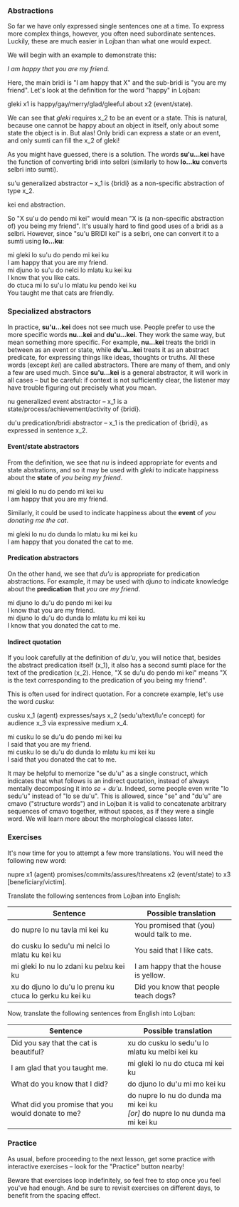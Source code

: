 ### Abstractions

So far we have only expressed single sentences one at a time.
To express more complex things, however, you often need subordinate sentences.
Luckily, these are much easier in Lojban than what one would expect.

We will begin with an example to demonstrate this:

<span class="hspace" /> _I am happy that you are my friend._

Here, the main bridi is "I am happy that X" and the sub-bridi is "you are my friend".
Let's look at the definition for the word "happy" in Lojban:

<span class="definition-head">gleki</span> x1 is happy/gay/merry/glad/gleeful about x2 (event/state).

We can see that _gleki_ requires x_2 to be an event or a state.
This is natural, because one cannot be happy about an object in itself, only about some state the object is in.
But alas!
Only bridi can express a state or an event, and only sumti can fill the x_2 of gleki!

As you might have guessed, there is a solution.
The words **su'u...kei** have the function of converting bridi into selbri (similarly to how **lo...ku** converts selbri into sumti).

<span class="definition-head">su'u</span> generalized abstractor &ndash; x_1 is {bridi} as a non-specific abstraction of type x_2.

<span class="definition-head">kei</span> end abstraction.

So "X su'u do pendo mi kei" would mean "X is (a non-specific abstraction of) you being my friend".
It's usually hard to find good uses of a bridi as a selbri.
However, since "su'u BRIDI kei" is a selbri, one can convert it to a sumti using **lo...ku**:

<div class="translation-source">
mi gleki lo su'u do pendo mi kei ku
</div>
<div class="translation-target">
I am happy that you are my friend.
</div>

<div class="translation-source">
mi djuno lo su'u do nelci lo mlatu ku kei ku
</div>
<div class="translation-target">
I know that you like cats.
</div>

<div class="translation-source">
do ctuca mi lo su'u lo mlatu ku pendo kei ku
</div>
<div class="translation-target">
You taught me that cats are friendly.
</div>

### Specialized abstractors

In practice, **su'u...kei** does not see much use.
People prefer to use the more specific words **nu...kei** and **du'u...kei**.
They work the same way, but mean something more specific.
For example, **nu...kei** treats the bridi in between as an event or state, while **du'u...kei** treats it as an abstract predicate, for expressing things like ideas, thoughts or truths.
All these words (except _kei_) are called abstractors.
There are many of them, and only a few are used much.
Since **su'u...kei** is a general abstractor, it will work in all cases &ndash; but be careful: if context is not sufficiently clear, the listener may have trouble figuring out precisely what you mean.

<span class="definition-head">nu</span> generalized event abstractor &ndash; x_1 is a state/process/achievement/activity of {bridi}.

<span class="definition-head">du'u</span> predication/bridi abstractor &ndash; x_1 is the predication of {bridi}, as expressed in sentence x_2.

#### Event/state abstractors

From the definition, we see that _nu_ is indeed appropriate for events and state abstrations, and so it may be used with _gleki_ to indicate happiness about the **state** of _you being my friend_.

<div class="translation-source">
mi gleki lo nu do pendo mi kei ku
</div>
<div class="translation-target">
I am happy that you are my friend.
</div>

Similarly, it could be used to indicate happiness about the **event** of _you donating me the cat_.

<div class="translation-source">
mi gleki lo nu do dunda lo mlatu ku mi kei ku
</div>
<div class="translation-target">
I am happy that you donated the cat to me.
</div>

#### Predication abstractors

On the other hand, we see that _du'u_ is appropriate for predication abstractions.
For example, it may be used with _djuno_ to indicate knowledge about the **predication** that _you are my friend_.

<div class="translation-source">
mi djuno lo du'u do pendo mi kei ku
</div>
<div class="translation-target">
I know that you are my friend.
</div>

<div class="translation-source">
mi djuno lo du'u do dunda lo mlatu ku mi kei ku
</div>
<div class="translation-target">
I know that you donated the cat to me.
</div>


#### Indirect quotation

If you look carefully at the definition of _du'u_, you will notice that, besides the abstract predication itself (x_1), it also has a second sumti place for the text of the predication (x_2).
Hence, "X se du'u do pendo mi kei" means "X is the text corresponding to the predication of you being my friend".

This is often used for indirect quotation.
For a concrete example, let's use the word _cusku_:

<span class="definition-head">cusku</span> x_1 (agent) expresses/says x_2 (sedu'u/text/lu'e concept) for audience x_3 via expressive medium x_4.

<div class="translation-source">
mi cusku lo se du'u do pendo mi kei ku
</div>
<div class="translation-target">
I said that you are my friend.
</div>

<div class="translation-source">
mi cusku lo se du'u do dunda lo mlatu ku mi kei ku
</div>
<div class="translation-target">
I said that you donated the cat to me.
</div>

It may be helpful to memorize "se du'u" as a single construct, which indicates that what follows is an indirect quotation, instead of always mentally decomposing it into _se + du'u_.
Indeed, some people even write "lo sedu'u" instead of "lo se du'u".
This is allowed, since "se" and "du'u" are cmavo ("structure words") and in Lojban it is valid to concatenate arbitrary sequences of cmavo together, without spaces, as if they were a single word.
We will learn more about the morphological classes later.
<!--This is allowed, since in Lojban it is valid to concatenate arbitrary sequences of cmavo together, without spaces, as if they were a single word.-->

<!--### Remark-->

<!--Consider the word _nupre_:-->

<!--<span class="definition-head">nupre</span> x1 (agent) promises/commits/assures/threatens x2 (event/state) to x3 [beneficiary/victim].-->

### Exercises

It's now time for you to attempt a few more translations.
You will need the following new word:

<span class="definition-head">nupre</span> x1 (agent) promises/commits/assures/threatens x2 (event/state) to x3 [beneficiary/victim].

Translate the following sentences from Lojban into English:

|Sentence|Possible translation|
|--------|-----------|
|do nupre lo nu tavla mi kei ku|<span class="spoiler-answer">You promised that (you) would talk to me.</span>|
|do cusku lo sedu'u mi nelci lo mlatu ku kei ku|<span class="spoiler-answer">You said that I like cats.</span>|
|mi gleki lo nu lo zdani ku pelxu kei ku|<span class="spoiler-answer">I am happy that the house is yellow.</span>|
|xu do djuno lo du'u lo prenu ku ctuca lo gerku ku kei ku|<span class="spoiler-answer">Did you know that people teach dogs?</span>|

Now, translate the following sentences from English into Lojban:

|Sentence|Possible translation|
|--------|-----------|
|Did you say that the cat is beautiful?|<span class="spoiler-answer">xu do cusku lo sedu'u lo mlatu ku melbi kei ku</span>|
|I am glad that you taught me.|<span class="spoiler-answer">mi gleki lo nu do ctuca mi kei ku</span>|
|What do you know that I did?|<span class="spoiler-answer">do djuno lo du'u mi mo kei ku</span>|
|What did you promise that you would donate to me?|<span class="spoiler-answer">do nupre lo nu do dunda ma mi kei ku <br/> _[or]_ do nupre lo nu dunda ma mi kei ku</span>|

### Practice

As usual, before proceeding to the next lesson, get some practice with interactive exercises &ndash; look for the "Practice" button nearby!

Beware that exercises loop indefinitely, so feel free to stop once you feel you've had enough.
And be sure to revisit exercises on different days, to benefit from the spacing effect.
